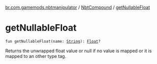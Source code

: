[br.com.gamemods.nbtmanipulator](../index.md) / [NbtCompound](index.md) / [getNullableFloat](./get-nullable-float.md)

# getNullableFloat

`fun getNullableFloat(name: `[`String`](https://kotlinlang.org/api/latest/jvm/stdlib/kotlin/-string/index.html)`): `[`Float`](https://kotlinlang.org/api/latest/jvm/stdlib/kotlin/-float/index.html)`?`

Returns the unwrapped float value or null if no value is mapped or it is mapped to an other type tag.

